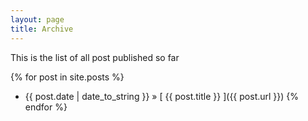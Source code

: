 ```yaml
---
layout: page
title: Archive
---
```

<div class="message">
  This is the list of all post published so far
</div>

{% for post in site.posts %}
  * {{ post.date | date_to_string }} &raquo; [ {{ post.title }} ]({{ post.url }})
{% endfor %}